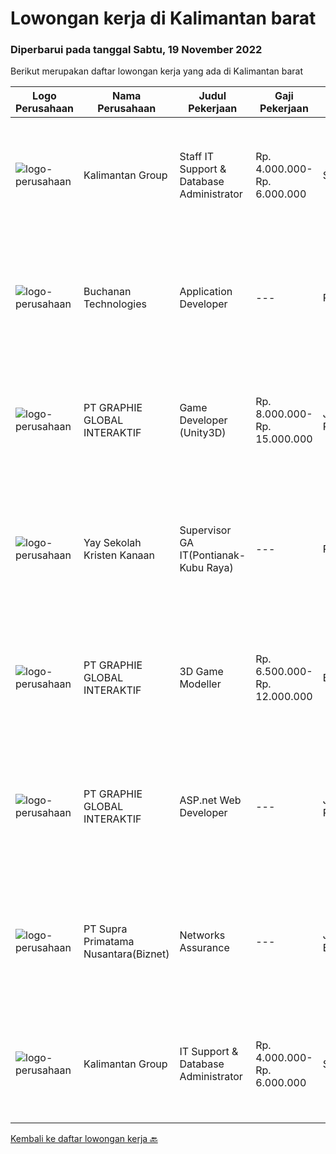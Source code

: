 
  # Lowongan kerja di Kalimantan barat

  ### Diperbarui pada tanggal Sabtu, 19 November 2022

  Berikut merupakan daftar lowongan kerja yang ada di Kalimantan barat

  |Logo Perusahaan | Nama Perusahaan | Judul Pekerjaan | Gaji Pekerjaan | Lokasi | Deskripsi | Tanggal diunggah | Pranala |
  | -------------- | --------------- | --------------- | --------- | --------- | -------------- | ------- | ----------- |
  |![logo-perusahaan](https://i.ibb.co/sqvTCh9/112815900-stock-vector-no-image-available-icon-flat-vector.webp)|Kalimantan Group|Staff IT Support & Database Administrator|Rp. 4.000.000-Rp. 6.000.000|Sintang|Minimal Sarjana IT Fresh Graduate atau Berpengalaman Mampu Menghimpun, Menghubungkan (Mengcombine) dan mengupdate data-data perusahaan....|Senin, 14 November 2022|https://www.jobstreet.co.id/id/job/staff-it-support-database-administrator-4104019?token=0~f2d82e57-e04f-4773-8793-c9adf408aecf&sectionRank=1&jobId=jobstreet-id-job-4104019|
|![logo-perusahaan](https://i.ibb.co/sqvTCh9/112815900-stock-vector-no-image-available-icon-flat-vector.webp)|Buchanan Technologies|Application Developer|---|Pontianak|Application DeveloperJob OverviewOur client, a provincial government enterprise, is building a Data and Artificial Intelligence Center of Excellence...|Jumat, 18 November 2022|https://www.jobstreet.co.id/id/job/application-developer-4112841?token=0~f2d82e57-e04f-4773-8793-c9adf408aecf&sectionRank=2&jobId=jobstreet-id-job-4112841|
|![logo-perusahaan](https://image-service-cdn.seek.com.au/f9a751ea24d68e4658d0eb7882e2db58a9b95cb0/ee4dce1061f3f616224767ad58cb2fc751b8d2dc)|PT GRAPHIE GLOBAL INTERAKTIF|Game Developer (Unity3D)|Rp. 8.000.000-Rp. 15.000.000|Jakarta Raya|Deskripsi Pekerjaan : Usia maksimal 40 tahun Pendidikan terakhir minimal D3 Menyenangi dunia aplikasi komputer dan pembuatan game Mempunyai kemampuan...|Kamis, 17 November 2022|https://www.jobstreet.co.id/id/job/game-developer-unity3d-4097437?token=0~f2d82e57-e04f-4773-8793-c9adf408aecf&sectionRank=3&jobId=jobstreet-id-job-4097437|
|![logo-perusahaan](https://image-service-cdn.seek.com.au/824116dc0f2c0358274d4e63f3c60d420976e76c/ee4dce1061f3f616224767ad58cb2fc751b8d2dc)|Yay Sekolah Kristen Kanaan|Supervisor GA IT(Pontianak-Kubu Raya)|---|Pontianak|Requirements: Minimum Bachelor's degree in Civil Engineering, Electrical Engineering, and Industrial Engineering Maximum age of 43 years old. Minimum...|Minggu, 13 November 2022|https://www.jobstreet.co.id/id/job/supervisor-ga-it-pontianak-kubu-raya-4094021?token=0~f2d82e57-e04f-4773-8793-c9adf408aecf&sectionRank=4&jobId=jobstreet-id-job-4094021|
|![logo-perusahaan](https://image-service-cdn.seek.com.au/f9a751ea24d68e4658d0eb7882e2db58a9b95cb0/ee4dce1061f3f616224767ad58cb2fc751b8d2dc)|PT GRAPHIE GLOBAL INTERAKTIF|3D Game Modeller|Rp. 6.500.000-Rp. 12.000.000|Bali|Job Responsibilities: Creating 3D Model character for game Smoothing a 3D file Editing 3D File UV Unwrap texturing Humanoid Rigging Required Software...|Rabu, 16 November 2022|https://www.jobstreet.co.id/id/job/3d-game-modeller-4095478?token=0~f2d82e57-e04f-4773-8793-c9adf408aecf&sectionRank=5&jobId=jobstreet-id-job-4095478|
|![logo-perusahaan](https://image-service-cdn.seek.com.au/4cf2a680e40684f2c1e45f1d04725525a26ebc67/ee4dce1061f3f616224767ad58cb2fc751b8d2dc)|PT GRAPHIE GLOBAL INTERAKTIF|ASP.net Web Developer|---|Jakarta Raya|Kualifikasi : Diutamakan yang sudah berpengalaman web programming minimal setahun Menyukai pekerjaan coding (pasion in coding) Bersemangat belajar...|Sabtu, 12 November 2022|https://www.jobstreet.co.id/id/job/asp.net-web-developer-4084510?token=0~f2d82e57-e04f-4773-8793-c9adf408aecf&sectionRank=6&jobId=jobstreet-id-job-4084510|
|![logo-perusahaan](https://image-service-cdn.seek.com.au/ded6537591a7b69d01775b5b7ccc9201c29d3e83/ee4dce1061f3f616224767ad58cb2fc751b8d2dc)|PT Supra Primatama Nusantara(Biznet)|Networks Assurance|---|Jawa Barat|Tanggung Jawab:  Melakukan Audit &amp; Commissioning jaringan Fiber Optic (FTTx GPON, and Metro Ethernet) Memastikan pembangunan jaringan fiber optik...|Selasa, 25 Oktober 2022|https://www.jobstreet.co.id/id/job/networks-assurance-4080224?token=0~f2d82e57-e04f-4773-8793-c9adf408aecf&sectionRank=7&jobId=jobstreet-id-job-4080224|
|![logo-perusahaan](https://i.ibb.co/sqvTCh9/112815900-stock-vector-no-image-available-icon-flat-vector.webp)|Kalimantan Group|IT Support & Database Administrator|Rp. 4.000.000-Rp. 6.000.000|Sekadau|Minimal Sarjana IT Fresh Graduate atau Berpengalaman Mampu Menghimpun, Menghubungkan (Mengcombine) dan mengupdate data-data perusahaan....|Senin, 07 November 2022|https://www.jobstreet.co.id/id/job/it-support-database-administrator-4096415?token=0~f2d82e57-e04f-4773-8793-c9adf408aecf&sectionRank=8&jobId=jobstreet-id-job-4096415|


  [Kembali ke daftar lowongan kerja 🔙](../README.md#daftar-lowongan-kerja)
  